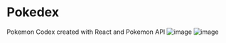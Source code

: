 #  Pokedex
Pokemon Codex created with React and Pokemon API
![image](https://user-images.githubusercontent.com/96340446/176379302-c29b591d-1578-4ba5-9bf3-975fa3c20c98.png)
![image](https://user-images.githubusercontent.com/96340446/176379446-0377d0a1-f211-452d-a1aa-dc4cbc5c2a61.png)
